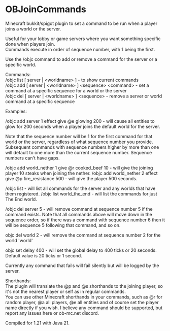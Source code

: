 # OBJoinCommands
Minecraft bukkit/spigot plugin to set a command to be run when a player joins a world or the server.

Useful for your lobby or game servers where you want something specific done when players join.<br />
Commands execute in order of sequence number, with 1 being the first.

Use the /objc command to add or remove a command for the server or a specific world.

Commands:<br />
/objc list [ server | &lt;worldname&gt; ] - to show current commands<br />
/objc add [ server | &lt;worldname&gt; ] &lt;sequence&gt; &lt;command&gt; - set a command at a specific sequence for a world or the server<br />
/objc del [ server | &lt;worldname&gt; ] &lt;sequence&gt; - remove a server or world command at a specific sequence<br />

Examples:

/objc add server 1 effect give @e glowing 200 - will cause all entities to glow for 200 seconds when a player joins the default world for the server.

Note that the sequence number will be 1 for the first command for that world or the server, regardless of what sequence number you provide. Subsequent
commands with sequence numbers higher by more than one will default to one more than the current sequence number. Sequence numbers can't have gaps.

/objc add world_nether 1 give @r cooked_beef 10 - will give the joining player 10 steaks when joining the nether.
/objc add world_nether 2 effect give @p fire_resistance 500 - will give the player 500 seconds.

/objc list - will list all commands for the server and any worlds that have them registered.
/objc list world_the_end - will list the commands for just The End world.

/objc del server 5 - will remove command at sequence number 5 if the command exists. Note that all commands above will move down in the
sequence order, so if there was a command with sequence number 6 then it will be sequence 5 following that command, and so on.

objc del world 2 - will remove the command at sequence number 2 for the world 'world'

objc set delay 400 - will set the global delay to 400 ticks or 20 seconds. Default value is 20 ticks or 1 second.

Currently any command that fails will fail silently but will be logged by the server.

Shorthands:<br />
The plugin will translate the @p and @s shorthands to the joining player, so it's not the nearest player or self as in regular commands.<br />
You can use other Minecraft shorthands in your commands, such as @r for random player, @a all players, @e all entities and of course set
the player name directly if you wish. I believe any command should be supported, but report any issues here or ob-mc.net discord.


Compiled for 1.21 with Java 21.
